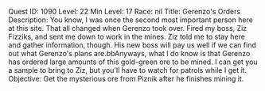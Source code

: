 Quest ID: 1090
Level: 22
Min Level: 17
Race: nil
Title: Gerenzo's Orders
Description: You know, I was once the second most important person here at this site. That all changed when Gerenzo took over. Fired my boss, Ziz Fizziks, and sent me down to work in the mines. Ziz told me to stay here and gather information, though. His new boss will pay us well if we can find out what Gerenzo's plans are.$b$bAnyways, what I do know is that Gerenzo has ordered large amounts of this gold-green ore to be mined. I can get you a sample to bring to Ziz, but you'll have to watch for patrols while I get it.
Objective: Get the mysterious ore from Piznik after he finishes mining it.
